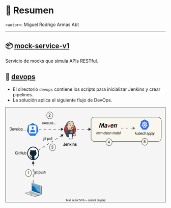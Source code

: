 # 📌 Resumen
`<autor>`: Miguel Rodrigo Armas Abt

---

## 📦 [mock-service-v1](./backend/mock-service-v1/README.md)
Servicio de mocks que simula APIs RESTful.

## 🔧 [devops](./devops/scripts/README.md)
- El directorio `devops` contiene los scripts para inicializar Jenkins y crear pipelines.
- La solución aplica el siguiente flujo de DevOps.

<img src="./diagrams.svg" width="600" height="300">
